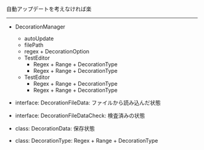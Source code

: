自動アップデートを考えなければ楽

---

- DecorationManager

  - autoUpdate
  - filePath
  - regex + DecorationOption
  - TestEditor
    - Regex + Range + DecorationType
    - Regex + Range + DecorationType
  - TestEditor
    - Regex + Range + DecorationType
    - Regex + Range + DecorationType

- interface: DecorationFileData: ファイルから読み込んだ状態
- interface: DecorationFileDataCheck: 検査済みの状態
- class: DecorationData: 保存状態
- class: DecorationType: Regex + Range + DecorationType
